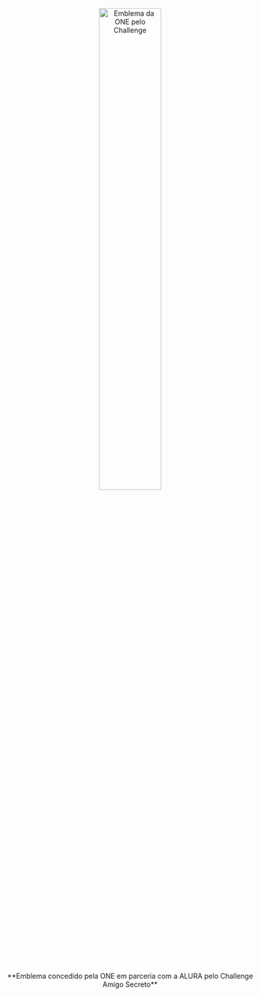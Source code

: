 
<center><img src="https://cdn1.gnarususercontent.com.br/6/409216/ff043987-239b-4661-bdb1-7f4ca6092c48.png" alt="Emblema da ONE pelo Challenge" width="50%"></center>
<center>**Emblema concedido pela ONE em parceria com a ALURA pelo Challenge Amigo Secreto**</center>


